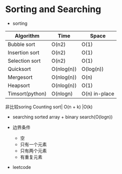 # Sorting and Searching

- sorting

|Algorithm	|Time	|Space|  
|---|---|---|
|Bubble sort	|O(n2)	|O(1)|
|Insertion sort	|O(n2)	|O(1)|
Selection sort	|O(n2)	|O(1)
Quicksort	|O(nlog(n))	|O(log(n))
Mergesort	|O(nlog(n))	|O(n)
Heapsort	|O(nlog(n))	|O(1)
Timsort(python) |O(nlogn) |O(n)  in-place 
非比较soring
Counting sort| O(n + k)	|O(k)
- searching
sorted array + binary search(O(logn))
  
- 边界条件
    - 空
    - 只有一个元素
    - 只有两个元素
    - 有重复元素

- leetcode
